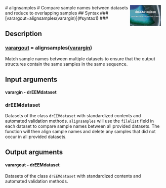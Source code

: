 <img src="top right corner logo.png" width="100" height="auto" align="right"/>
# alignsamples #
Compare sample names between datasets and reduce to overlapping samples
## Syntax
### [varargout=alignsamples(varargin)](#syntax1) ###


## Description ##
[comment]: <> (The description gives an explanation on different function syntax versions above)
### [varargout](#varargout) = alignsamples([varargin](#varargin)) <a name="syntax1"></a>
Match sample names between multiple datasets to ensure that the output structures contain the same samples in the same sequence.



## Input arguments ##
#### varargin  - drEEMdataset   <a name="varargin"></a>
### drEEMdataset
Datasets of the class `drEEMdataset` with standardized contents and automated validation methods. `alignsamples` will use the `filelist` field in each dataset to compare sample names between all provided datasets. The function will then align sample names and delete any samples that did not occur in all provided datasets.


## Output arguments ##
#### varargout  - drEEMdataset <a name="varargout"></a>
Datasets of the class `drEEMdataset` with standardized contents and automated validation methods.